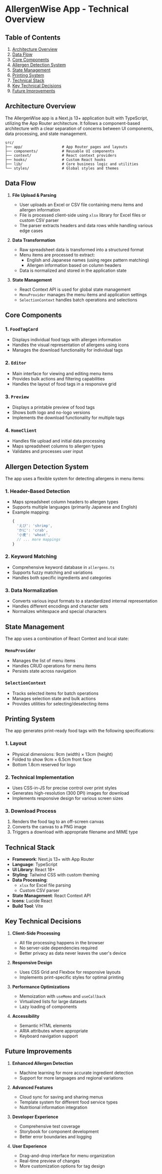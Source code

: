 # AllergenWise App - Technical Overview

## Table of Contents
1. [Architecture Overview](#architecture-overview)
2. [Data Flow](#data-flow)
3. [Core Components](#core-components)
4. [Allergen Detection System](#allergen-detection-system)
5. [State Management](#state-management)
6. [Printing System](#printing-system)
7. [Technical Stack](#technical-stack)
8. [Key Technical Decisions](#key-technical-decisions)
9. [Future Improvements](#future-improvements)

## Architecture Overview

The AllergenWise app is a Next.js 13+ application built with TypeScript, utilizing the App Router architecture. It follows a component-based architecture with a clear separation of concerns between UI components, data processing, and state management.

```
src/
├── app/                  # App Router pages and layouts
├── components/           # Reusable UI components
├── context/              # React context providers
├── hooks/                # Custom React hooks
├── lib/                  # Core business logic and utilities
└── styles/               # Global styles and themes
```

## Data Flow

1. **File Upload & Parsing**
   - User uploads an Excel or CSV file containing menu items and allergen information
   - File is processed client-side using `xlsx` library for Excel files or custom CSV parser
   - The parser extracts headers and data rows while handling various edge cases

2. **Data Transformation**
   - Raw spreadsheet data is transformed into a structured format
   - Menu items are processed to extract:
     - English and Japanese names (using regex pattern matching)
     - Allergen information based on column headers
   - Data is normalized and stored in the application state

3. **State Management**
   - React Context API is used for global state management
   - `MenuProvider` manages the menu items and application settings
   - `SelectionContext` handles batch operations and selections

## Core Components

### 1. `FoodTagCard`
- Displays individual food tags with allergen information
- Handles the visual representation of allergens using icons
- Manages the download functionality for individual tags

### 2. `Editor`
- Main interface for viewing and editing menu items
- Provides bulk actions and filtering capabilities
- Handles the layout of food tags in a responsive grid

### 3. `Preview`
- Displays a printable preview of food tags
- Shows both logo and no-logo versions
- Implements the download functionality for multiple tags

### 4. `HomeClient`
- Handles file upload and initial data processing
- Maps spreadsheet columns to allergen types
- Validates and processes user input

## Allergen Detection System

The app uses a flexible system for detecting allergens in menu items:

### 1. Header-Based Detection
- Maps spreadsheet column headers to allergen types
- Supports multiple languages (primarily Japanese and English)
- Example mapping:
  ```typescript
  {
    'えび': 'shrimp',
    'かに': 'crab',
    '小麦': 'wheat',
    // ... more mappings
  }
  ```

### 2. Keyword Matching
- Comprehensive keyword database in `allergens.ts`
- Supports fuzzy matching and variations
- Handles both specific ingredients and categories

### 3. Data Normalization
- Converts various input formats to a standardized internal representation
- Handles different encodings and character sets
- Normalizes whitespace and special characters

## State Management

The app uses a combination of React Context and local state:

### `MenuProvider`
- Manages the list of menu items
- Handles CRUD operations for menu items
- Persists state across navigation

### `SelectionContext`
- Tracks selected items for batch operations
- Manages selection state and bulk actions
- Provides utilities for selecting/deselecting items

## Printing System

The app generates print-ready food tags with the following specifications:

### 1. Layout
- Physical dimensions: 9cm (width) × 13cm (height)
- Folded to show 9cm × 6.5cm front face
- Bottom 1.8cm reserved for logo

### 2. Technical Implementation
- Uses CSS-in-JS for precise control over print styles
- Generates high-resolution (300 DPI) images for download
- Implements responsive design for various screen sizes

### 3. Download Process
1. Renders the food tag to an off-screen canvas
2. Converts the canvas to a PNG image
3. Triggers a download with appropriate filename and MIME type

## Technical Stack

- **Framework**: Next.js 13+ with App Router
- **Language**: TypeScript
- **UI Library**: React 18+
- **Styling**: Tailwind CSS with custom theming
- **Data Processing**:
  - `xlsx` for Excel file parsing
  - Custom CSV parser
- **State Management**: React Context API
- **Icons**: Lucide React
- **Build Tool**: Vite

## Key Technical Decisions

1. **Client-Side Processing**
   - All file processing happens in the browser
   - No server-side dependencies required
   - Better privacy as data never leaves the user's device

2. **Responsive Design**
   - Uses CSS Grid and Flexbox for responsive layouts
   - Implements print-specific styles for optimal printing

3. **Performance Optimizations**
   - Memoization with `useMemo` and `useCallback`
   - Virtualized lists for large datasets
   - Lazy loading of components

4. **Accessibility**
   - Semantic HTML elements
   - ARIA attributes where appropriate
   - Keyboard navigation support

## Future Improvements

1. **Enhanced Allergen Detection**
   - Machine learning for more accurate ingredient detection
   - Support for more languages and regional variations

2. **Advanced Features**
   - Cloud sync for saving and sharing menus
   - Template system for different food service types
   - Nutritional information integration

3. **Developer Experience**
   - Comprehensive test coverage
   - Storybook for component development
   - Better error boundaries and logging

4. **User Experience**
   - Drag-and-drop interface for menu organization
   - Real-time preview of changes
   - More customization options for tag design
